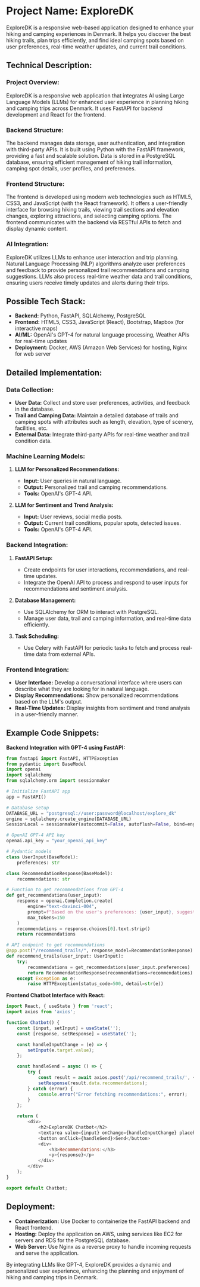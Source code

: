# Project Name: ExploreDK

ExploreDK is a responsive web-based application designed to enhance your hiking and camping experiences in Denmark. It helps you discover the best hiking trails, plan trips efficiently, and find ideal camping spots based on user preferences, real-time weather updates, and current trail conditions.

## Technical Description:

### Project Overview:
ExploreDK is a responsive web application that integrates AI using Large Language Models (LLMs) for enhanced user experience in planning hiking and camping trips across Denmark. It uses FastAPI for backend development and React for the frontend.

### Backend Structure:
The backend manages data storage, user authentication, and integration with third-party APIs. It is built using Python with the FastAPI framework, providing a fast and scalable solution. Data is stored in a PostgreSQL database, ensuring efficient management of hiking trail information, camping spot details, user profiles, and preferences.

### Frontend Structure:
The frontend is developed using modern web technologies such as HTML5, CSS3, and JavaScript (with the React framework). It offers a user-friendly interface for browsing hiking trails, viewing trail sections and elevation changes, exploring attractions, and selecting camping options. The frontend communicates with the backend via RESTful APIs to fetch and display dynamic content.

### AI Integration:
ExploreDK utilizes LLMs to enhance user interaction and trip planning. Natural Language Processing (NLP) algorithms analyze user preferences and feedback to provide personalized trail recommendations and camping suggestions. LLMs also process real-time weather data and trail conditions, ensuring users receive timely updates and alerts during their trips.

## Possible Tech Stack:
- **Backend:** Python, FastAPI, SQLAlchemy, PostgreSQL
- **Frontend:** HTML5, CSS3, JavaScript (React), Bootstrap, Mapbox (for interactive maps)
- **AI/ML:** OpenAI's GPT-4 for natural language processing, Weather APIs for real-time updates
- **Deployment:** Docker, AWS (Amazon Web Services) for hosting, Nginx for web server

## Detailed Implementation:

### Data Collection:
- **User Data:** Collect and store user preferences, activities, and feedback in the database.
- **Trail and Camping Data:** Maintain a detailed database of trails and camping spots with attributes such as length, elevation, type of scenery, facilities, etc.
- **External Data:** Integrate third-party APIs for real-time weather and trail condition data.

### Machine Learning Models:
1. **LLM for Personalized Recommendations:**
   - **Input:** User queries in natural language.
   - **Output:** Personalized trail and camping recommendations.
   - **Tools:** OpenAI's GPT-4 API.

2. **LLM for Sentiment and Trend Analysis:**
   - **Input:** User reviews, social media posts.
   - **Output:** Current trail conditions, popular spots, detected issues.
   - **Tools:** OpenAI's GPT-4 API.

### Backend Integration:
1. **FastAPI Setup:**
   - Create endpoints for user interactions, recommendations, and real-time updates.
   - Integrate the OpenAI API to process and respond to user inputs for recommendations and sentiment analysis.

2. **Database Management:**
   - Use SQLAlchemy for ORM to interact with PostgreSQL.
   - Manage user data, trail and camping information, and real-time data efficiently.

3. **Task Scheduling:**
   - Use Celery with FastAPI for periodic tasks to fetch and process real-time data from external APIs.

### Frontend Integration:
- **User Interface:** Develop a conversational interface where users can describe what they are looking for in natural language.
- **Display Recommendations:** Show personalized recommendations based on the LLM's output.
- **Real-Time Updates:** Display insights from sentiment and trend analysis in a user-friendly manner.

## Example Code Snippets:

**Backend Integration with GPT-4 using FastAPI:**

```python
from fastapi import FastAPI, HTTPException
from pydantic import BaseModel
import openai
import sqlalchemy
from sqlalchemy.orm import sessionmaker

# Initialize FastAPI app
app = FastAPI()

# Database setup
DATABASE_URL = "postgresql://user:password@localhost/explore_dk"
engine = sqlalchemy.create_engine(DATABASE_URL)
SessionLocal = sessionmaker(autocommit=False, autoflush=False, bind=engine)

# OpenAI GPT-4 API key
openai.api_key = "your_openai_api_key"

# Pydantic models
class UserInput(BaseModel):
    preferences: str

class RecommendationResponse(BaseModel):
    recommendations: str

# Function to get recommendations from GPT-4
def get_recommendations(user_input):
    response = openai.Completion.create(
        engine="text-davinci-004",
        prompt=f"Based on the user's preferences: {user_input}, suggest some hiking trails and camping spots in Denmark.",
        max_tokens=150
    )
    recommendations = response.choices[0].text.strip()
    return recommendations

# API endpoint to get recommendations
@app.post("/recommend_trails/", response_model=RecommendationResponse)
def recommend_trails(user_input: UserInput):
    try:
        recommendations = get_recommendations(user_input.preferences)
        return RecommendationResponse(recommendations=recommendations)
    except Exception as e:
        raise HTTPException(status_code=500, detail=str(e))
```

**Frontend Chatbot Interface with React:**

```javascript
import React, { useState } from 'react';
import axios from 'axios';

function Chatbot() {
    const [input, setInput] = useState('');
    const [response, setResponse] = useState('');

    const handleInputChange = (e) => {
        setInput(e.target.value);
    };

    const handleSend = async () => {
        try {
            const result = await axios.post('/api/recommend_trails/', { preferences: input });
            setResponse(result.data.recommendations);
        } catch (error) {
            console.error("Error fetching recommendations:", error);
        }
    };

    return (
        <div>
            <h2>ExploreDK Chatbot</h2>
            <textarea value={input} onChange={handleInputChange} placeholder="Describe your preferences..." />
            <button onClick={handleSend}>Send</button>
            <div>
                <h3>Recommendations:</h3>
                <p>{response}</p>
            </div>
        </div>
    );
}

export default Chatbot;
```

## Deployment:
- **Containerization:** Use Docker to containerize the FastAPI backend and React frontend.
- **Hosting:** Deploy the application on AWS, using services like EC2 for servers and RDS for the PostgreSQL database.
- **Web Server:** Use Nginx as a reverse proxy to handle incoming requests and serve the application.

By integrating LLMs like GPT-4, ExploreDK provides a dynamic and personalized user experience, enhancing the planning and enjoyment of hiking and camping trips in Denmark.